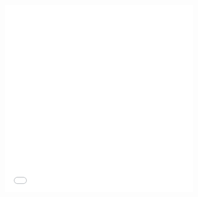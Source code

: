 <iframe frameborder=0 style='width:100%;height:500px;' src='//www.zeemaps.com/pub?group=4275593'> </iframe>
